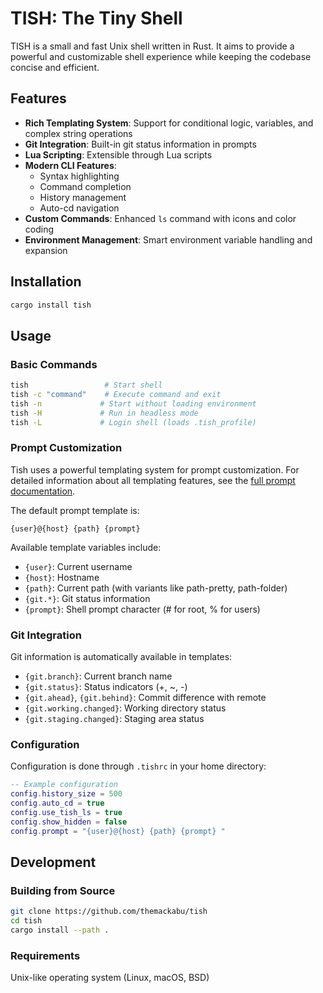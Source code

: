# TISH: The Tiny Shell

TISH is a small and fast Unix shell written in Rust. It aims to provide a powerful and customizable shell experience while keeping the codebase concise and efficient.

## Features

- **Rich Templating System**: Support for conditional logic, variables, and complex string operations
- **Git Integration**: Built-in git status information in prompts
- **Lua Scripting**: Extensible through Lua scripts
- **Modern CLI Features**:
  - Syntax highlighting
  - Command completion
  - History management
  - Auto-cd navigation
- **Custom Commands**: Enhanced `ls` command with icons and color coding
- **Environment Management**: Smart environment variable handling and expansion

## Installation

```bash
cargo install tish
```

## Usage

### Basic Commands

```bash
tish                 # Start shell
tish -c "command"    # Execute command and exit
tish -n             # Start without loading environment
tish -H             # Run in headless mode
tish -L             # Login shell (loads .tish_profile)
```

### Prompt Customization

Tish uses a powerful templating system for prompt customization. For detailed information about all templating features, see the [full prompt documentation](PROMPT.md).

The default prompt template is:

```
{user}@{host} {path} {prompt}
```

Available template variables include:

- `{user}`: Current username
- `{host}`: Hostname
- `{path}`: Current path (with variants like path-pretty, path-folder)
- `{git.*}`: Git status information
- `{prompt}`: Shell prompt character (# for root, % for users)

### Git Integration

Git information is automatically available in templates:

- `{git.branch}`: Current branch name
- `{git.status}`: Status indicators (+, ~, -)
- `{git.ahead}`, `{git.behind}`: Commit difference with remote
- `{git.working.changed}`: Working directory status
- `{git.staging.changed}`: Staging area status

### Configuration

Configuration is done through `.tishrc` in your home directory:

```lua
-- Example configuration
config.history_size = 500
config.auto_cd = true
config.use_tish_ls = true
config.show_hidden = false
config.prompt = "{user}@{host} {path} {prompt} "
```

## Development

### Building from Source

```bash
git clone https://github.com/themackabu/tish
cd tish
cargo install --path .
```

### Requirements

Unix-like operating system (Linux, macOS, BSD)
